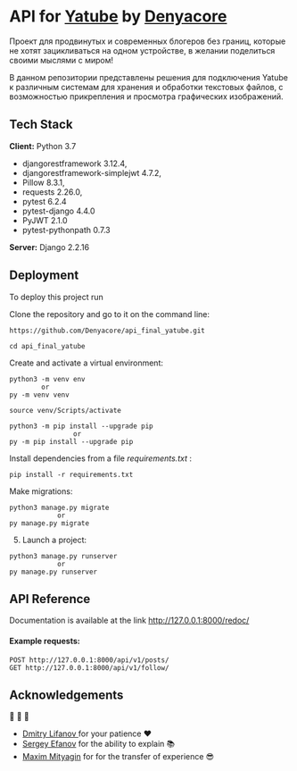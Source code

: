 # API for [Yatube](https://github.com/Denyacore/hw05_final) by [Denyacore](https://github.com/Denyacore)

Проект для продвинутых и современных блогеров без границ, 
которые не хотят зацикливаться на одном устройстве, в желании поделиться своими мыслями с миром!

В данном репозитории представлены решения для подключения Yatube к различным системам 
для хранения и обработки текстовых файлов, с возможностью прикрепления и просмотра графических изображений.


## Tech Stack

**Client:** Python 3.7
- djangorestframework 3.12.4,
- djangorestframework-simplejwt 4.7.2,
- Pillow 8.3.1,
- requests 2.26.0,
- pytest 6.2.4
- pytest-django 4.4.0
- PyJWT 2.1.0
- pytest-pythonpath 0.7.3

**Server:** Django 2.2.16

## Deployment

To deploy this project run

Clone the repository and go to it on the command line:

```
https://github.com/Denyacore/api_final_yatube.git
```

```
cd api_final_yatube
```

Create and activate a virtual environment:

```
python3 -m venv env
        or
py -m venv venv
```

```
source venv/Scripts/activate
```

```
python3 -m pip install --upgrade pip
                or
py -m pip install --upgrade pip
```

Install dependencies from a file *requirements.txt* :

```
pip install -r requirements.txt
```

Make migrations:

```
python3 manage.py migrate
            or
py manage.py migrate
```

5. Launch a project:

```
python3 manage.py runserver
            or
py manage.py runserver
```

## API Reference

Documentation is available at the link http://127.0.0.1:8000/redoc/

#### Example requests:

```http
POST http://127.0.0.1:8000/api/v1/posts/
GET http://127.0.0.1:8000/api/v1/follow/
```
## Acknowledgements
:pray: :pray: :pray:
 - [Dmitry Lifanov ](https://github.com/Dimalright) for your patience :heart:
 - [Sergey Efanov]() for the ability to explain :books:
 - [Maxim Mityagin]() for for the transfer of experience :sunglasses:
